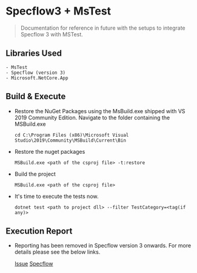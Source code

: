 # Specflow3 + MsTest

> Documentation for reference in future with the setups to integrate Specflow 3 with MSTest.

## Libraries Used

	- MsTest
	- Specflow (version 3)
	- Microsoft.NetCore.App

## Build & Execute

-  Restore the NuGet Packages using the MsBuild.exe shipped with VS 2019 Community Edition. Navigate to the folder containing the MSBuild.exe
	
	```shell
	cd C:\Program Files (x86)\Microsoft Visual Studio\2019\Community\MSBuild\Current\Bin
	```

- Restore the nuget packages

	```shell
	MSBuild.exe <path of the csproj file> -t:restore
	```
- Build the project 

	```shell
	MSBuild.exe <path of the csproj file>
	```

- It's time to execute the tests now.

	```shell
	dotnet test <path to project dll> --filter TestCategory=<tag(if any)>
	```

## Execution Report
	
- Reporting has been removed in Specflow version 3 onwards. For more details please see the below links.

	[Issue](https://github.com/SpecFlowOSS/SpecFlow/issues/1036)
	[Specflow](https://specflow.org/documentation/Reporting/)

	
	